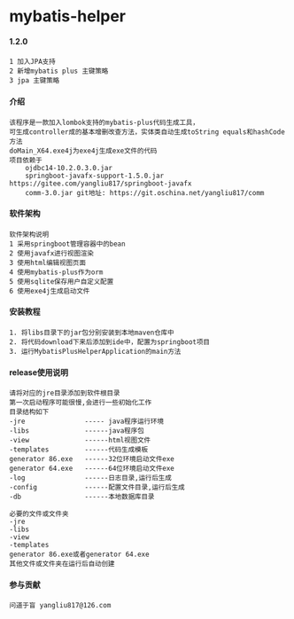 # mybatis-helper

#### 1.2.0
    1 加入JPA支持
    2 新增mybatis plus 主键策略
    3 jpa 主键策略
#### 介绍
    该程序是一款加入lombok支持的mybatis-plus代码生成工具，
    可生成controller成的基本增删改查方法，实体类自动生成toString equals和hashCode方法
    doMain_X64.exe4j为exe4j生成exe文件的代码
    项目依赖于
        ojdbc14-10.2.0.3.0.jar 
        springboot-javafx-support-1.5.0.jar  https://gitee.com/yangliu817/springboot-javafx
        comm-3.0.jar git地址: https://git.oschina.net/yangliu817/comm
#### 软件架构
    软件架构说明
    1 采用springboot管理容器中的bean
    2 使用javafx进行视图渲染
    3 使用html编辑视图页面
    4 使用mybatis-plus作为orm
    5 使用sqlite保存用户自定义配置
    6 使用exe4j生成启动文件

#### 安装教程

    1. 将libs目录下的jar包分别安装到本地maven仓库中
    2. 将代码download下来后添加到ide中，配置为springboot项目
    3. 运行MybatisPlusHelperApplication的main方法

#### release使用说明
    请将对应的jre目录添加到软件根目录
    第一次启动程序可能很慢,会进行一些初始化工作
    目录结构如下
    -jre               ----- java程序运行环境
    -libs		       ------java程序包
    -view		       ------html视图文件
    -templates	       ------代码生成模板
    generator 86.exe   ------32位环境启动文件exe
    generator 64.exe   ------64位环境启动文件exe
    -log               ------日志目录,运行后生成
    -config            ------配置文件目录,运行后生成
    -db 		       ------本地数据库目录

    必要的文件或文件夹
    -jre
    -libs
    -view
    -templates
    generator 86.exe或者generator 64.exe
    其他文件或文件夹在运行后自动创建

#### 参与贡献

    问道于盲 yangliu817@126.com
